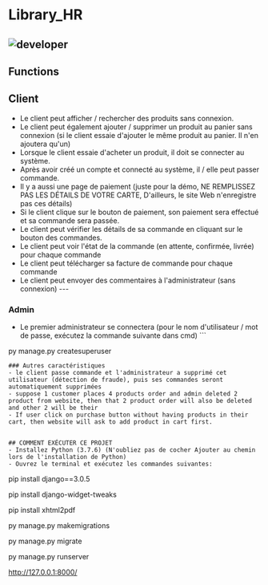 # Library_HR
![developer](https://img.shields.io/badge/Developed%20By%20%3A-NISSOUL%20HAMZA%20-RED)
---
## Functions
## Client
- Le client peut afficher / rechercher des produits sans connexion.
- Le client peut également ajouter / supprimer un produit au panier sans connexion (si le client essaie d'ajouter le même produit au panier. Il n'en ajoutera qu'un)
- Lorsque le client essaie d'acheter un produit, il doit se connecter au système.
- Après avoir créé un compte et connecté au système, il / elle peut passer commande.
- Il y a aussi une page de paiement (juste pour la démo, NE REMPLISSEZ PAS LES DÉTAILS DE VOTRE CARTE, D'ailleurs, le site Web n'enregistre pas ces détails)
- Si le client clique sur le bouton de paiement, son paiement sera effectué et sa commande sera passée.
- Le client peut vérifier les détails de sa commande en cliquant sur le bouton des commandes.
- Le client peut voir l'état de la commande (en attente, confirmée, livrée) pour chaque commande
- Le client peut télécharger sa facture de commande pour chaque commande
- Le client peut envoyer des commentaires à l'administrateur (sans connexion) ---
### Admin
- Le premier administrateur se connectera (pour le nom d'utilisateur / mot de passe, exécutez la commande suivante dans cmd) ```

py manage.py createsuperuser
```
### Autres caractéristiques
- le client passe commande et l'administrateur a supprimé cet utilisateur (détection de fraude), puis ses commandes seront automatiquement supprimées 
- suppose 1 customer places 4 products order and admin deleted 2 product from website, then that 2 product order will also be deleted and other 2 will be their
- If user click on purchase button without having products in their cart, then website will ask to add product in cart first.


## COMMENT EXÉCUTER CE PROJET 
- Installez Python (3.7.6) (N'oubliez pas de cocher Ajouter au chemin lors de l'installation de Python)
- Ouvrez le terminal et exécutez les commandes suivantes: 
```
pip install django==3.0.5

pip install django-widget-tweaks

pip install xhtml2pdf

py manage.py makemigrations

py manage.py migrate

py manage.py runserver

http://127.0.0.1:8000/
